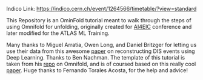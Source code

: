 Indico Link: https://indico.cern.ch/event/1264566/timetable/?view=standard


This Repository is an OminFold tutorial meant to walk through the steps of using Omnifold for unfolding, originally created for [AI4EIC](https://indico.bnl.gov/event/16586/) conference and later modified for the ATLAS ML Training.

Many thanks to Miguel Arratia, Owen Long, and Daniel Britzger for letting us use their data from this awesome [paper](https://arxiv.org/pdf/2110.05505.pdf) on reconstructing DIS events using Deep Learning. Thanks to Ben Nachman. The template of this tutorial is taken from his [repo](https://github.com/hep-lbdl/OmniFold) on Omnifold, and is of coursed based on this really cool [paper](https://arxiv.org/abs/1911.09107).
Huge thanks to Fernando Torales Acosta, for the help and advice!

